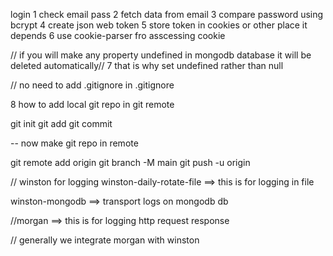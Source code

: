 login
1 check email pass
2 fetch data from email
3 compare password using bcrypt
4 create json web token
5 store token in cookies or other place it depends
6 use cookie-parser fro asscessing cookie

// if you will make any property undefined in mongodb database it will be deleted automatically//
7 that is why set undefined rather than null

// no need to add .gitignore in .gitignore

8 how to add local git repo in git remote

git init
git add
git commit

-- now make git repo in remote

git remote add origin <remote url>
git branch -M main
git push -u origin <branch name>

// winston for logging
winston-daily-rotate-file ==> this is for logging in file

winston-mongodb ==> transport logs on mongodb db

//morgan ==> this is for logging http request response

// generally we integrate morgan with winston
